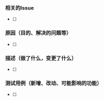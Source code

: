 ### 相关的Issue

- [ ] 

### 原因（目的、解决的问题等）

- [ ] 

### 描述（做了什么，变更了什么）

- [ ] 

### 测试用例（新增、改动、可能影响的功能）

- [ ] 

